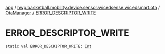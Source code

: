 [app](../../index.md) / [hwp.basketball.mobility.device.sensor.wicedsense.wicedsmart.ota](../index.md) / [OtaManager](index.md) / [ERROR_DESCRIPTOR_WRITE](.)

# ERROR_DESCRIPTOR_WRITE

`static val ERROR_DESCRIPTOR_WRITE: `[`Int`](https://kotlinlang.org/api/latest/jvm/stdlib/kotlin/-int/index.html)